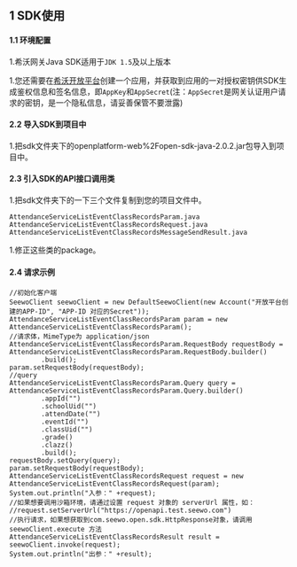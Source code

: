 ## 1 SDK使用

#### 1.1 环境配置

1.希沃网关Java SDK适用于`JDK 1.5`及以上版本

1.您还需要在[希沃开放平台](http://open.seewo.com/#/console)创建一个应用，并获取到应用的一对授权密钥供SDK生成鉴权信息和签名信息，即`AppKey`和`AppSecret`(注：`AppSecret`是网关认证用户请求的密钥，是一个隐私信息，请妥善保管不要泄露)

#### 2.2 导入SDK到项目中

1.把sdk文件夹下的openplatform-web%2Fopen-sdk-java-2.0.2.jar包导入到项目中。

#### 2.3 引入SDK的API接口调用类

1.把sdk文件夹下的一下三个文件复制到您的项目文件中。

```
AttendanceServiceListEventClassRecordsParam.java
AttendanceServiceListEventClassRecordsRequest.java
AttendanceServiceListEventClassRecordsMessageSendResult.java
```

1.修正这些类的package。

#### 2.4 请求示例

```
//初始化客户端
SeewoClient seewoClient = new DefaultSeewoClient(new Account("开放平台创建的APP-ID", "APP-ID 对应的Secret"));
AttendanceServiceListEventClassRecordsParam param = new AttendanceServiceListEventClassRecordsParam();
//请求体，MimeType为 application/json
AttendanceServiceListEventClassRecordsParam.RequestBody requestBody = AttendanceServiceListEventClassRecordsParam.RequestBody.builder()
        .build();
param.setRequestBody(requestBody);
//query
AttendanceServiceListEventClassRecordsParam.Query query = AttendanceServiceListEventClassRecordsParam.Query.builder()
        .appId("")
        .schoolUid("")
        .attendDate("")
        .eventId("")
        .classUid("")
        .grade()
        .clazz()
        .build();
requestBody.setQuery(query);
param.setRequestBody(requestBody);
AttendanceServiceListEventClassRecordsRequest request = new AttendanceServiceListEventClassRecordsRequest(param);
System.out.println("入参：" +request);
//如果想要调用沙箱环境，请通过设置 request 对象的 serverUrl 属性，如：
//request.setServerUrl("https://openapi.test.seewo.com")
//执行请求，如果想获取到com.seewo.open.sdk.HttpResponse对象，请调用 seewoClient.execute 方法
AttendanceServiceListEventClassRecordsResult result = seewoClient.invoke(request);
System.out.println("出参：" +result);
```